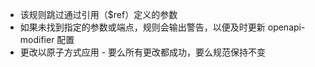 - 该规则跳过通过引用（$ref）定义的参数
- 如果未找到指定的参数或端点，规则会输出警告，以便及时更新 openapi-modifier 配置
- 更改以原子方式应用 - 要么所有更改都成功，要么规范保持不变 